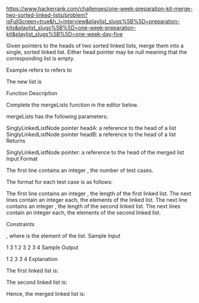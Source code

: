 https://www.hackerrank.com/challenges/one-week-preparation-kit-merge-two-sorted-linked-lists/problem?isFullScreen=true&h_l=interview&playlist_slugs%5B%5D=preparation-kits&playlist_slugs%5B%5D=one-week-preparation-kit&playlist_slugs%5B%5D=one-week-day-five



Given pointers to the heads of two sorted linked lists, merge them into a single, sorted linked list. Either head pointer may be null meaning that the corresponding list is empty.

Example
 refers to
 refers to

The new list is

Function Description

Complete the mergeLists function in the editor below.

mergeLists has the following parameters:

SinglyLinkedListNode pointer headA: a reference to the head of a list
SinglyLinkedListNode pointer headB: a reference to the head of a list
Returns

SinglyLinkedListNode pointer: a reference to the head of the merged list
Input Format

The first line contains an integer , the number of test cases.

The format for each test case is as follows:

The first line contains an integer , the length of the first linked list.
The next  lines contain an integer each, the elements of the linked list.
The next line contains an integer , the length of the second linked list.
The next  lines contain an integer each, the elements of the second linked list.

Constraints

, where  is the  element of the list.
Sample Input

1
3
1
2
3
2
3
4
Sample Output

1 2 3 3 4
Explanation

The first linked list is:

The second linked list is:

Hence, the merged linked list is:
